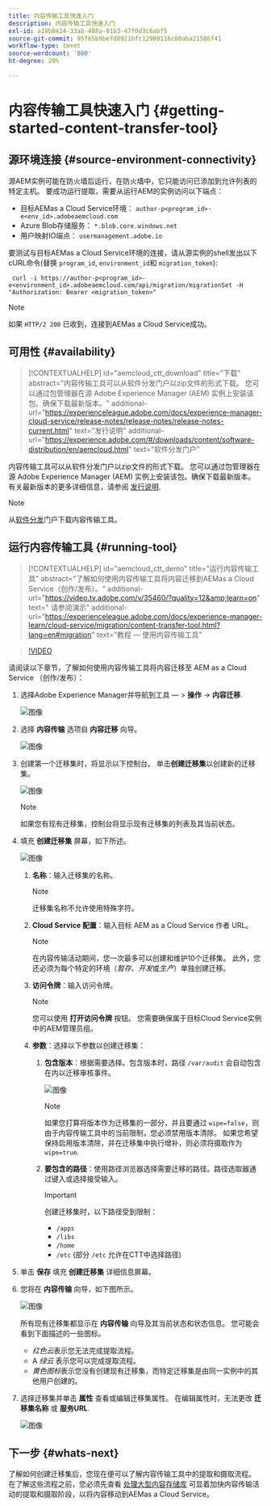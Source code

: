 ```yaml
---
title: 内容传输工具快速入门
description: 内容传输工具快速入门
exl-id: a19b8424-33ab-488a-91b3-47f0d3c8abf5
source-git-commit: 95f65b9be7d8921bfc12980116c00aba21586f41
workflow-type: tm+mt
source-wordcount: '860'
ht-degree: 29%

---
```


# 内容传输工具快速入门 {#getting-started-content-transfer-tool}

## 源环境连接 {#source-environment-connectivity}

源AEM实例可能在防火墙后运行，在防火墙中，它只能访问已添加到允许列表的特定主机。 要成功运行提取，需要从运行AEM的实例访问以下端点：

* 目标AEMas a Cloud Service环境： `author-p<program_id>-e<env_id>.adobeaemcloud.com`
* Azure Blob存储服务： `*.blob.core.windows.net`
* 用户映射IO端点： `usermanagement.adobe.io`

要测试与目标AEMas a Cloud Service环境的连接，请从源实例的shell发出以下cURL命令(替换 `program_id`, `environment_id`和 `migration_token`):

```
 curl -i https://author-p<program_id>-e<environment_id>.adobeaemcloud.com/api/migration/migrationSet -H "Authorization: Bearer <migration_token>"
```

>[!NOTE]
>如果 `HTTP/2 200` 已收到，连接到AEMas a Cloud Service成功。


## 可用性 {#availability}

>[!CONTEXTUALHELP]
>id="aemcloud_ctt_download"
>title="下载"
>abstract="内容传输工具可以从软件分发门户以zip文件的形式下载。 您可以通过包管理器在源 Adobe Experience Manager (AEM) 实例上安装该包。确保下载最新版本。"
>additional-url="https://experienceleague.adobe.com/docs/experience-manager-cloud-service/release-notes/release-notes/release-notes-current.html" text="发行说明"
>additional-url="https://experience.adobe.com/#/downloads/content/software-distribution/en/aemcloud.html" text="软件分发门户"

内容传输工具可以从软件分发门户以zip文件的形式下载。 您可以通过包管理器在源 Adobe Experience Manager (AEM) 实例上安装该包。确保下载最新版本。 有关最新版本的更多详细信息，请参阅 [发行说明](https://experienceleague.adobe.com/docs/experience-manager-cloud-service/release-notes/release-notes/release-notes-current.html?lang=zh-Hans).

>[!NOTE]
>从[软件分发](https://experience.adobe.com/#/downloads/content/software-distribution/en/aemcloud.html)门户下载内容传输工具。

## 运行内容传输工具 {#running-tool}

>[!CONTEXTUALHELP]
>id="aemcloud_ctt_demo"
>title="运行内容传输工具"
>abstract="了解如何使用内容传输工具将内容迁移到AEMas a Cloud Service（创作/发布）。"
>additional-url="https://video.tv.adobe.com/v/35460/?quality=12&amp;learn=on" text=" 请参阅演示"
>additional-url="https://experienceleague.adobe.com/docs/experience-manager-learn/cloud-service/migration/content-transfer-tool.html?lang=en#migration" text="教程 — 使用内容传输工具"

>[!VIDEO](https://video.tv.adobe.com/v/35460/?quality=12&learn=on)


请阅读以下章节，了解如何使用内容传输工具将内容迁移至 AEM as a Cloud Service （创作/发布）：

1. 选择Adobe Experience Manager并导航到工具 — > **操作** -> **内容迁移**.

   ![图像](/help/move-to-cloud-service/content-transfer-tool/assets-ctt/ctt01.png)

1. 选择 **内容传输** 选项自 **内容迁移** 向导。

   ![图像](/help/move-to-cloud-service/content-transfer-tool/assets-ctt/ctt02.png)


1. 创建第一个迁移集时，将显示以下控制台。 单击&#x200B;**创建迁移集**&#x200B;以创建新的迁移集。

   ![图像](/help/move-to-cloud-service/content-transfer-tool/assets-ctt/ctt03.png)

   >[!NOTE]
   >如果您有现有迁移集，控制台将显示现有迁移集的列表及其当前状态。


1. 填充 **创建迁移集** 屏幕，如下所述。

   ![图像](/help/move-to-cloud-service/content-transfer-tool/assets-ctt/ctt04.png)

   1. **名称**：输入迁移集的名称。
      >[!NOTE]
      >迁移集名称不允许使用特殊字符。

   1. **Cloud Service 配置**：输入目标 AEM as a Cloud Service 作者 URL。

      >[!NOTE]
      >在内容传输活动期间，您一次最多可以创建和维护10个迁移集。
      >此外，您还必须为每个特定的环境（*暂存*、*开发*&#x200B;或&#x200B;*生产*）单独创建迁移。

   1. **访问令牌**：输入访问令牌。

      >[!NOTE]
      >您可以使用 **打开访问令牌** 按钮。 您需要确保属于目标Cloud Service实例中的AEM管理员组。

   1. **参数**：选择以下参数以创建迁移集：

      1. **包含版本**：根据需要选择。包含版本时，路径 `/var/audit` 会自动包含在内以迁移审核事件。

         ![图像](/help/move-to-cloud-service/content-transfer-tool/assets-ctt/ctt05.png)

         >[!NOTE]
         >如果您打算将版本作为迁移集的一部分，并且要通过 `wipe=false`，则由于内容传输工具中的当前限制，您必须禁用版本清除。 如果您希望保持启用版本清除，并在迁移集中执行增补，则必须将摄取作为 `wipe=true`.


      1. **要包含的路径**：使用路径浏览器选择需要迁移的路径。路径选取器通过键入或选择接受输入。

         >[!IMPORTANT]
         >创建迁移集时，以下路径受到限制：
         >* `/apps`
         >* `/libs`
         >* `/home`
         >* `/etc` (部分 `/etc` 允许在CTT中选择路径)


1. 单击 **保存** 填充 **创建迁移集** 详细信息屏幕。

1. 您将在 **内容传输** 向导，如下图所示。

   ![图像](/help/move-to-cloud-service/content-transfer-tool/assets-ctt/ctt07.png)

   所有现有迁移集都显示在 **内容传输** 向导及其当前状态和状态信息。 您可能会看到下面描述的一些图标。

   * *红色云*&#x200B;表示您无法完成提取流程。
   * A *绿云* 表示您可以完成提取流程。
   * *黄色图标*&#x200B;表示您没有创建现有迁移集，而特定迁移集是由同一实例中的其他用户创建的。

1. 选择迁移集并单击 **属性** 查看或编辑迁移集属性。 在编辑属性时，无法更改 **迁移集名称** 或 **服务URL**.

   ![图像](/help/move-to-cloud-service/content-transfer-tool/assets-ctt/ctt06.png)


## 下一步 {#whats-next}

了解如何创建迁移集后，您现在便可以了解内容传输工具中的提取和摄取流程。 在了解这些流程之前，您必须先查看 [处理大型内容存储库](https://experienceleague.adobe.com/docs/experience-manager-cloud-service/moving/cloud-migration/content-transfer-tool/handling-large-content-repositories.html?lang=en) 可显着加快内容传输活动的提取和摄取阶段，以将内容移动到AEMas a Cloud Service。
